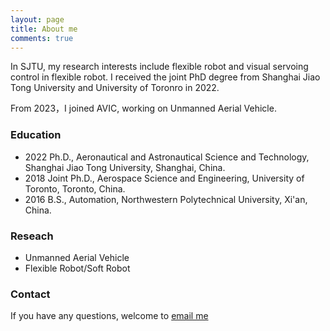 ```yaml
---
layout: page
title: About me
comments: true
---
```

In SJTU, my research interests include flexible robot and visual servoing control in flexible robot.
I received the joint PhD degree from Shanghai Jiao Tong University and University of Toronro in 2022.

From 2023，I joined AVIC, working on Unmanned Aerial Vehicle.





### Education

* 2022 Ph.D., Aeronautical and Astronautical Science and Technology, Shanghai Jiao Tong University, Shanghai, China.
* 2018 Joint Ph.D., Aerospace Science and Engineering, University of Toronto, Toronto, China.
* 2016 B.S., Automation, Northwestern Polytechnical University, Xi'an, China.

### Reseach

* Unmanned Aerial Vehicle
* Flexible Robot/Soft Robot


### Contact

If you have any questions, welcome to [email me](mailto:lkk728@sjtu.edu.cn)
